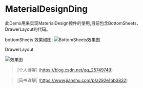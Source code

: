 # MaterialDesignDing
此Demo用来实现MaterialDesign控件的使用,目前包含BottomSheets、DrawerLayout的代码。

bottomSheets
效果如图:
![BottomSheets效果图](https://github.com/Cdlpj/CdlGalleryViewpager/raw/master/fd39.jpg)  

DrawerLayout

![效果图](http://upload-images.jianshu.io/upload_images/3485428-f448bae6615efa4c.gif?imageMogr2/auto-orient/strip)

> [个人博客] (https://blog.csdn.net/qq_25749749)

> [简书详解] (https://www.jianshu.com/p/a292e1bb3832)

